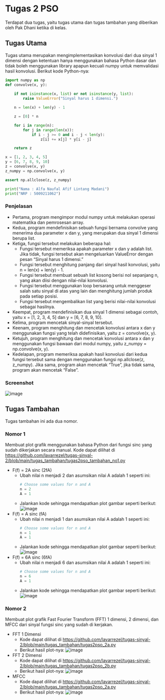 # Tugas 2 PSO
Terdapat dua tugas, yaitu tugas utama dan tugas tambahan yang diberikan oleh Pak Dhani ketika di kelas. 

## Tugas Utama
Tugas utama merupakan mengimplementasikan konvolusi dari dua sinyal 1 dimensi dengan ketentuan hanya menggunakan bahasa Python dasar dan tidak boleh menggunakan library apapun kecuali numpy untuk memvalidasi hasil konvolusi.
Berikut kode Python-nya:
```py
import numpy as np
def convolve(x, y):
   
    if not isinstance(x, list) or not isinstance(y, list):
        raise ValueError("Sinyal harus 1 dimensi.")

    n = len(x) + len(y) - 1

    z = [0] * n

    for i in range(n):
        for j in range(len(x)):
            if i - j >= 0 and i - j < len(y):
                z[i] += x[j] * y[i - j]

    return z

x = [1, 2, 3, 4, 5]
y = [6, 7, 8, 9, 10]
z = convolve(x, y)
z_numpy = np.convolve(x, y)

assert np.allclose(z, z_numpy)

print("Nama : Alfa Naufal Afif Lintang Madani")
print("NRP : 5009211062")
```
### Penjelasan 
- Pertama, program mengimpor modul numpy untuk melakukan operasi matematika dan pemrosesan array.
- Kedua, program mendefinisikan sebuah fungsi bernama convolve yang menerima dua parameter x dan y, yang merupakan dua sinyal 1 dimensi berupa list.
- Ketiga, fungsi tersebut melakukan beberapa hal:
    + Fungsi tersebut memeriksa apakah parameter x dan y adalah list. Jika tidak, fungsi tersebut akan mengeluarkan ValueError dengan pesan “Sinyal harus 1 dimensi.”
    + Fungsi tersebut menghitung panjang dari sinyal hasil konvolusi, yaitu n = len(x) + len(y) - 1.
    + Fungsi tersebut membuat sebuah list kosong berisi nol sepanjang n, yang akan diisi dengan nilai-nilai konvolusi.
    + Fungsi tersebut menggunakan loop bersarang untuk menggeser salah satu sinyal di atas yang lain dan menghitung jumlah produk pada setiap posisi.
    + Fungsi tersebut mengembalikan list yang berisi nilai-nilai konvolusi sebagai hasilnya.
- Keempat, program mendefinisikan dua sinyal 1 dimensi sebagai contoh, yaitu x = [1, 2, 3, 4, 5] dan y = [6, 7, 8, 9, 10].
- Kelima, program mencetak sinyal-sinyal tersebut.
- Keenam, program menghitung dan mencetak konvolusi antara x dan y menggunakan fungsi yang telah didefinisikan, yaitu z = convolve(x, y).
- Ketujuh, program menghitung dan mencetak konvolusi antara x dan y menggunakan fungsi bawaan dari modul numpy, yaitu z_numpy = np.convolve(x, y).
- Kedelapan, program memeriksa apakah hasil konvolusi dari kedua fungsi tersebut sama dengan menggunakan fungsi np.allclose(z, z_numpy). Jika sama, program akan mencetak “True”, jika tidak sama, program akan mencetak “False”.

### Screenshot
![image](tugas_utama/tugas2pso_photo.png)

## Tugas Tambahan
Tugas tambahan ini ada dua nomor.
### Nomor 1
Membuat plot grafik menggunakan bahasa Python dari fungsi sinc yang sudah dikerjakan secara manual. Kode dapat dilihat di https://github.com/lavarrezel/tugas-sinyal-2/blob/main/tugas_tambahan/tugas2pso_tambahan_no1.py
- F(f) = 2A sinc (2fA)
   + Ubah nilai n menjadi 2 dan asumsikan nilai A adalah 1 seperti ini:
       ```py
     # Choose some values for n and A
      n = 2
      A = 1
      ```
   + Jalankan kode sehingga mendapatkan plot gambar seperti berikut:
     ![image](tugas_tambahan/plot1a.png)
- F(f) = A sinc (fA)
  + Ubah nilai n menjadi 1 dan asumsikan nilai A adalah 1 seperti ini:
       ```py
     # Choose some values for n and A
      n = 1
      A = 1
      ```
   + Jalankan kode sehingga mendapatkan plot gambar seperti berikut:
     ![image](tugas_tambahan/plot1b.png)
- F(f) = 6A sinc (6fA)
  + Ubah nilai n menjadi 6 dan asumsikan nilai A adalah 1 seperti ini:
       ```py
     # Choose some values for n and A
      n = 6
      A = 1
      ```
   + Jalankan kode sehingga mendapatkan plot gambar seperti berikut:
     ![image](tugas_tambahan/plot1c.png)

### Nomor 2
Membuat plot grafik Fast Fourier Transform (FFT) 1 dimensi, 2 dimensi, dan MFCC dari sinyal fungsi sinc yang sudah di kerjakan.
- FFT 1 Dimensi
  + Kode dapat dilihat di https://github.com/lavarrezel/tugas-sinyal-2/blob/main/tugas_tambahan/tugas2pso_2a.py
  + Berikut hasil plot-nya:
     ![image](tugas_tambahan/plot2a.png)
- FFT 2 Dimensi
  + Kode dapat dilihat di https://github.com/lavarrezel/tugas-sinyal-2/blob/main/tugas_tambahan/tugas2pso_2b.py
  + Berikut hasil plot-nya:
     ![image](tugas_tambahan/plot2b.png)
- MFCC
  + Kode dapat dilihat di https://github.com/lavarrezel/tugas-sinyal-2/blob/main/tugas_tambahan/tugas2pso_2a.py
  + Berikut hasil plot-nya:
     ![image](tugas_tambahan/plot2c.png)

